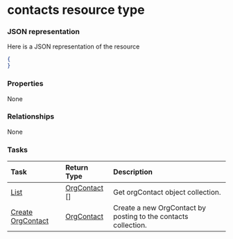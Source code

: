 # contacts resource type



### JSON representation

Here is a JSON representation of the resource

<!-- {
  "blockType": "resource",
  "optionalProperties": [

  ],
  "@odata.type": "microsoft.graph.contacts"
}-->

```json
{
}

```
### Properties
None

### Relationships
None


### Tasks

| Task		   | Return Type	|Description|
|:---------------|:--------|:----------|
|[List](../api/orgcontact_list.md) | [OrgContact](orgcontact.md) [] |Get orgContact object collection. |
|[Create OrgContact](../api/orgcontact_post_contacts.md) |[OrgContact](orgcontact.md)| Create a new OrgContact by posting to the contacts collection.|

<!-- uuid: 91bebc47-d90c-4c28-931b-2484877f87c5
2015-10-19 09:46:32 UTC -->
<!-- {
  "type": "#page.annotation",
  "description": "contacts resource",
  "keywords": "",
  "section": "documentation",
  "tocPath": ""
}-->